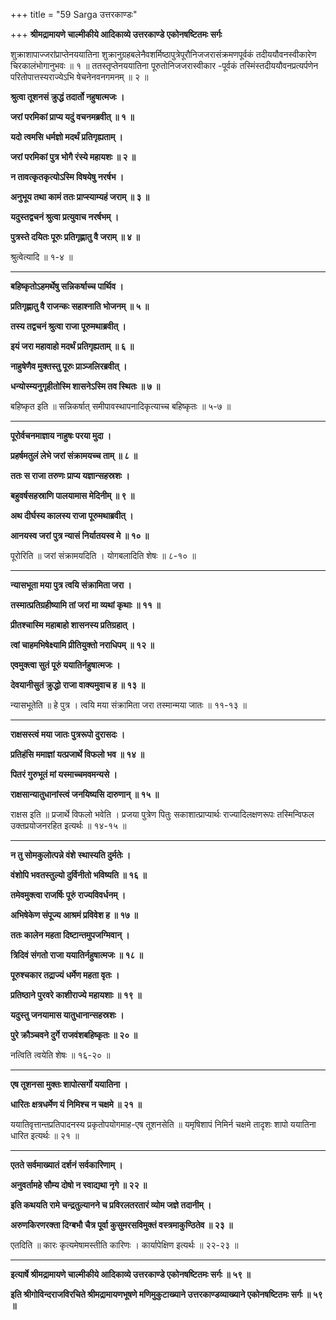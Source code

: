+++
title = "59 Sarga उत्तरकाण्डः"

+++
**श्रीमद्रामायणे चाल्मीकीये आदिकाव्ये उत्तरकाण्डे एकोनषष्टितमः सर्गः**

शुक्राशापाज्जरांप्राप्तेनययातिना शुक्रानुग्रहबलेनैवशर्मिष्ठापुत्रेपूरौनिजजरासंक्रमणपूर्वकं तदीययौवनस्वीकारेण चिरकालंभोगानुभवः ॥ १ ॥ ततस्तृप्तेनययातिना पूरुतोनिजजरास्वीकार -पूर्वकं तस्मिंस्तदीययौवनप्रत्यर्पणेन परितोपात्तस्यराज्येऽभि षेचनेनवनगमनम् ॥ २ ॥

**श्रुत्वा तूशनसं क्रुद्धं तदार्तो नहुषात्मजः ।**

**जरां परमिकां प्राप्य यदुं वचनमब्रवीत् ॥ १ ॥**

**यदो त्वमसि धर्मज्ञो मदर्थं प्रतिगृह्यताम् ।**

**जरां परमिकां पुत्र भोगै रंस्ये महायशः ॥ २ ॥**

**न तावत्कृतकृत्योऽस्मि विषयेषु नरर्षभ ।**

**अनुभूय तथा कामं ततः प्राप्स्याम्यहं जराम् ॥ ३ ॥**

**यदुस्तद्वचनं श्रुत्वा प्रत्युवाच नरर्षभम् ।**

**पुत्रस्ते दयितः पूरुः प्रतिगृह्णातु वै जराम् ॥ ४ ॥**

श्रुत्वेत्यादि ॥ १-४ ॥

****

**बहिष्कृतोऽहमर्थेषु सन्निकर्षाच्च पार्थिव ।**

**प्रतिगृह्णातु वै राजन्कः सहाश्नाति भोजनम् ॥ ५ ॥**

**तस्य तद्वचनं श्रुत्वा राजा पूरुमथाब्रवीत् ।**

**इयं जरा महावाहो मदर्थं प्रतिगृह्यताम् ॥ ६ ॥**

**नाहुषेणैव मुक्तस्तु पूरुः प्राञ्जलिरब्रवीत् ।**

**धन्योस्म्यनुगृहीतोस्मि शासनेऽस्मि तव स्थितः ॥ ७ ॥**

बहिष्कृत इति ॥ सन्निकर्षात् समीपावस्थापनादिकृत्याच्च बहिष्कृतः ॥ ५-७ ॥

****

**पूरोर्वचनमाज्ञाय नाहुषः परया मुदा ।**

**प्रहर्षमतुलं लेभे जरां संक्रामयच्च ताम् ॥ ८ ॥**

**ततः स राजा तरुणः प्राप्य यज्ञान्सहस्रशः ।**

**बहुवर्षसहस्राणि पालयामास मेदिनीम् ॥ ९ ॥**

**अथ दीर्घस्य कालस्य राजा पूरुमथाब्रवीत् ।**

**आनयस्व जरां पुत्र न्यासं निर्यातयस्व मे ॥ १० ॥**

पूरोरिति ॥ जरां संक्रामयदिति । योगबलादिति शेषः ॥ ८-१० ॥

****

**न्यासभूता मया पुत्र त्वयि संक्रामिता जरा ।**

**तस्मात्प्रतिग्रहीष्यामि तां जरां मा व्यथां कृथाः ॥ ११ ॥**

**प्रीतश्चास्मि महाबाहो शासनस्य प्रतिग्रहात् ।**

**त्वां चाहमभिषेक्ष्यामि प्रीतियुक्तो नराधिपम् ॥ १२ ॥**

**एवमुक्त्वा सुतं पूरुं ययातिर्नहुषात्मजः ।**

**देवयानीसुतं क्रुद्धो राजा वाक्यमुवाच ह ॥ १३ ॥**

न्यासभूतेति ॥ हे पुत्र । त्वयि मया संक्रामिता जरा तस्मान्मया जातः ॥ ११-१३ ॥

****

**राक्षसस्त्वं मया जातः पुत्ररूपो दुरासदः ।**

**प्रतिहंसि ममाज्ञां यत्प्रजार्थे विफलो भव ॥ १४ ॥**

**पितरं गुरुभूतं मां यस्माच्चमवमन्यसे ।**

**राक्षसान्यातुधानांस्त्वं जनयिष्यसि दारुणान् ॥ १५ ॥**

राक्षस इति ॥ प्रजार्थे विफलो भवेति । प्रजया पुत्रेण पितुः सकाशात्प्राप्यार्थः राज्यादिलक्षणरूपः तस्मिन्विफल उक्तप्रयोजनरहित इत्यर्थः ॥ १४-१५ ॥

****

**न तु सोमकुलोत्पन्ने वंशे स्थास्यति दुर्मतेः ।**

**वंशोपि भवतस्तुल्यो दुर्विनीतो भविष्यति ॥ १६ ॥**

**तमेवमुक्त्वा राजर्षिः पूरुं राज्यविवर्धनम् ।**

**अभिषेकेण संपूज्य आश्रमं प्रविवेश ह ॥ १७ ॥**

**ततः कालेन महता दिष्टान्तमुपजग्मिवान् ।**

**त्रिदिवं संगतो राजा ययातिर्नहुषात्मजः ॥ १८ ॥**

**पूरुश्चकार तद्राज्यं धर्मेण महता वृतः ।**

**प्रतिष्ठाने पुरवरे काशीराज्ये महायशाः ॥ १९ ॥**

**यदुस्तु जनयामास यातुधानान्सहस्रशः ।**

**पुरे क्रौञ्चवने दुर्गे राजवंशबहिष्कृतः ॥ २० ॥**

नत्विति त्वयेति शेषः ॥ १६-२० ॥

****

**एष तूशनसा मुक्तः शापोत्सर्गो ययातिना ।**

**धारितः क्षत्रधर्मेण यं निमिश्च न चक्षमे ॥ २१ ॥**

ययातिवृत्तान्तप्रतिपादनस्य प्रकृतोपयोगमाह-एष तूशनसेति ॥ यमृषिशापं निमिर्न चक्षमे तादृशः शापो ययातिना धारित इत्यर्थः ॥ २१ ॥

****

**एतते सर्वमाख्यातं दर्शनं सर्वकारिणाम् ।**

**अनुवर्तामहे सौम्य दोषो न स्वाद्यथा नृगे ॥ २२ ॥**

**इति कथयति रामे चन्द्रतुल्यानने च प्रविरलतरतारं व्योम जज्ञे तदानीम् ।**

**अरुणकिरणरक्ता दिग्बभौ चैत्र पूर्वा कुसुमरसविमुक्तं वस्त्रमाकुण्ठितेव ॥ २३ ॥**

एतदिति ॥ कारः कृत्यमेषामस्तीति कारिणः । कार्यापेक्षिण इत्यर्थः ॥ २२-२३ ॥

****

**इत्यार्षे श्रीमद्रामायणे चाल्मीकीये आदिकाव्ये उत्तरकाण्डे एकोनषष्टितमः सर्गः ॥ ५९ ॥**

**इति श्रीगोविन्दराजविरचिते श्रीमद्रामायणभूषणे मणिमुकुटाख्याने उत्तरकाण्डव्याख्याने एकोनषष्टितमः सर्गः ॥ ५९ ॥**
